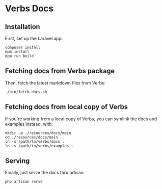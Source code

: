 # Verbs Docs

## Installation

First, set up the Laravel app:

```shell
composer install
npm install
npm run build
```

## Fetching docs from Verbs package

Then, fetch the latest markdown files from Verbs:

```shell
./bin/fetch-docs.sh
```

## Fetching docs from local copy of Verbs

If you're working from a local copy of Verbs, you can symlink the docs
and examples instead, with:

```shell
mkdir -p ./resources/docs/main
cd ./resources/docs/main
ln -s /path/to/verbs/docs .
ln -s /path/to/verbs/examples .
```

## Serving

Finally, just serve the docs thru artisan:

```shell
php artisan serve
```
